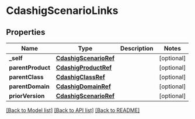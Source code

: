 # CdashigScenarioLinks

## Properties
Name | Type | Description | Notes
------------ | ------------- | ------------- | -------------
**_self** | [**CdashigScenarioRef**](CdashigScenarioRef.md) |  | [optional] 
**parentProduct** | [**CdashigProductRef**](CdashigProductRef.md) |  | [optional] 
**parentClass** | [**CdashigClassRef**](CdashigClassRef.md) |  | [optional] 
**parentDomain** | [**CdashigDomainRef**](CdashigDomainRef.md) |  | [optional] 
**priorVersion** | [**CdashigScenarioRef**](CdashigScenarioRef.md) |  | [optional] 

[[Back to Model list]](../README.md#documentation-for-models) [[Back to API list]](../README.md#documentation-for-api-endpoints) [[Back to README]](../README.md)


